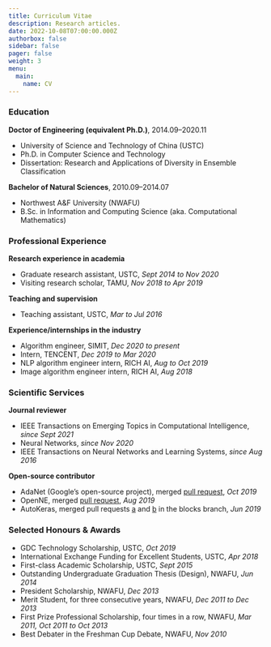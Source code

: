 ```yaml
---
title: Curriculum Vitae
description: Research articles.
date: 2022-10-08T07:00:00.000Z
authorbox: false
sidebar: false
pager: false
weight: 3
menu:
  main:
    name: CV
---
```



<!--more-->


### Education

**Doctor of Engineering (equivalent Ph.D.)**, 2014.09–2020.11
- University of Science and Technology of China (USTC)
- Ph.D. in Computer Science and Technology
- Dissertation: Research and Applications of Diversity in Ensemble Classification

**Bachelor of Natural Sciences**, 2010.09–2014.07
- Northwest A&F University (NWAFU)
- B.Sc. in Information and Computing Science (aka. Computational Mathematics)


### Professional Experience

**Research experience in academia**
- Graduate research assistant, USTC, *Sept 2014 to Nov 2020*
- Visiting research scholar, TAMU, *Nov 2018 to Apr 2019*

**Teaching and supervision**
- Teaching assistant, USTC, *Mar to Jul 2016*

**Experience/internships in the industry**
- Algorithm engineer, SIMIT, *Dec 2020 to present*
- Intern, TENCENT, *Dec 2019 to Mar 2020*
- NLP algorithm engineer intern, RICH AI, *Aug to Oct 2019*
- Image algorithm engineer intern, RICH AI, *Aug 2018*


### Scientific Services

**Journal reviewer**
- IEEE Transactions on Emerging Topics in Computational Intelligence, *since Sept 2021*
- Neural Networks, *since Nov 2020*
- IEEE Transactions on Neural Networks and Learning Systems, *since Aug 2016*

**Open-source contributor**
- AdaNet (Google’s open-source project), merged [pull request](https://github.com/tensorflow/adanet/pull/133), *Oct 2019*
- OpenNE, merged [pull request](https://github.com/thunlp/OpenNE/pull/81), *Aug 2019*
- AutoKeras, merged pull requests [a](https://github.com/keras-team/autokeras/pull/656) and [b](https://github.com/keras-team/autokeras/pull/666) in the blocks branch, *Jun 2019*


### Selected Honours & Awards

- GDC Technology Scholarship, USTC, *Oct 2019*
- International Exchange Funding for Excellent Students, USTC, *Apr 2018*
- First-class Academic Scholarship, USTC, *Sept 2015*
- Outstanding Undergraduate Graduation Thesis (Design), NWAFU, *Jun 2014*
- President Scholarship, NWAFU, *Dec 2013*
- Merit Student, for three consecutive years, NWAFU, *Dec 2011 to Dec 2013*
- First Prize Professional Scholarship, four times in a row, NWAFU, *Mar 2011, Oct 2011 to Oct 2013*
- Best Debater in the Freshman Cup Debate, NWAFU, *Nov 2010*

<!--
- Second-class Academic Scholarship, USTC, *Sept 2014, Sept 2016 to Sept 2018*

- Excellence Award of the Undergraduate Innovation Forum and Finding Presentation, NWAFU, *Jan 2013*
-->


